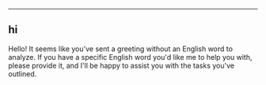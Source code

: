 
---------------
## hi
Hello! It seems like you've sent a greeting without an English word to analyze. If you have a specific English word you'd like me to help you with, please provide it, and I'll be happy to assist you with the tasks you've outlined.

